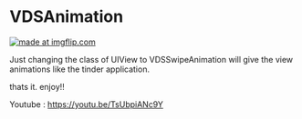 # VDSAnimation

<a href="https://imgflip.com/gif/21r0b9"><img src="https://i.imgflip.com/21r0b9.gif" title="made at imgflip.com"/></a>

Just changing the class of UIView to VDSSwipeAnimation will give the view animations like the tinder application.

thats it. enjoy!!

Youtube : https://youtu.be/TsUbpiANc9Y
